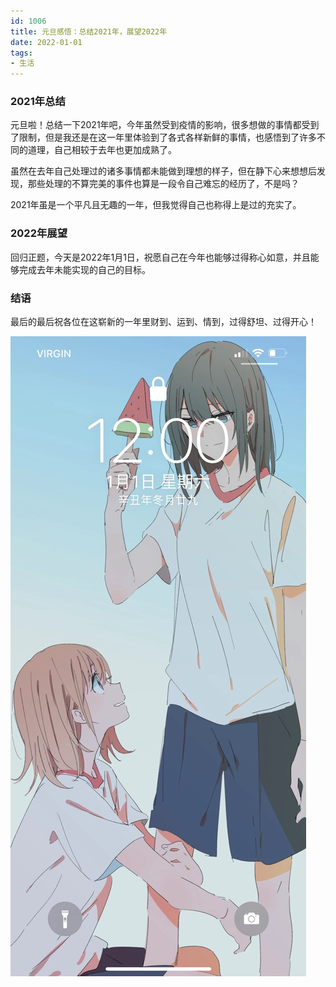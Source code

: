 ```yaml
---
id: 1006
title: 元旦感悟：总结2021年，展望2022年
date: 2022-01-01
tags: 
- 生活
---
```

### 2021年总结
元旦啦！总结一下2021年吧，今年虽然受到疫情的影响，很多想做的事情都受到了限制，但是我还是在这一年里体验到了各式各样新鲜的事情，也感悟到了许多不同的道理，自己相较于去年也更加成熟了。

虽然在去年自己处理过的诸多事情都未能做到理想的样子，但在静下心来想想后发现，那些处理的不算完美的事件也算是一段令自己难忘的经历了，不是吗？

2021年虽是一个平凡且无趣的一年，但我觉得自己也称得上是过的充实了。

### 2022年展望
回归正题，今天是2022年1月1日，祝愿自己在今年也能够过得称心如意，并且能够完成去年未能实现的自己的目标。

### 结语

最后的最后祝各位在这崭新的一年里财到、运到、情到，过得舒坦、过得开心！

![2022元旦锁屏截图](./img/2022元旦锁屏截图.jpg)

